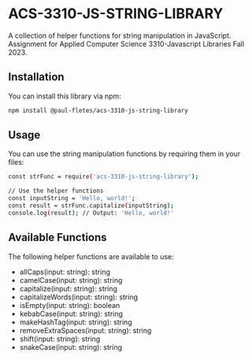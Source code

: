 # ACS-3310-JS-STRING-LIBRARY

A collection of helper functions for string manipulation in JavaScript. Assignment for Applied Computer Science 3310-Javascript Libraries Fall 2023.

## Installation

You can install this library via npm:

```bash
npm install @paul-fletes/acs-3310-js-string-library
```

## Usage 

You can use the string manipulation functions by requiring them in your files:

```bash
const strFunc = require('acs-3310-js-string-library');

// Use the helper functions
const inputString = 'Hello, world!';
const result = strFunc.capitalize(inputString);
console.log(result); // Output: 'Hello, world!'
```

## Available Functions

The following helper functions are available to use:

- allCaps(input: string): string
- camelCase(input: string): string
- capitalize(input: string): string
- capitalizeWords(input: string): string
- isEmpty(input: string): boolean
- kebabCase(input: string): string
- makeHashTag(input: string): string
- removeExtraSpaces(input: string): string
- shift(input: string): string
- snakeCase(input: string): string

